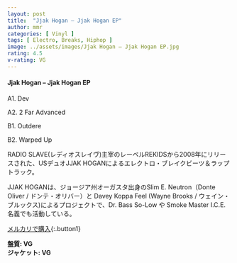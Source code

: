 ```yaml
---
layout: post
title:  "Jjak Hogan – Jjak Hogan EP"
author: mmr
categories: [ Vinyl ]
tags: [ Electro, Breaks, Hiphop ]
image: ../assets/images/Jjak Hogan – Jjak Hogan EP.jpg
rating: 4.5
v-rating: VG
---
```


#### Jjak Hogan – Jjak Hogan EP

A1. Dev

A2. 2 Far Advanced

B1. Outdere

B2. Warped Up

RADIO SLAVE(レディオスレイヴ)主宰のレーベルREKIDSから2008年にリリースされた、USデュオJJAK HOGANによるエレクトロ・ブレイクビーツ＆ラップトラック。

JJAK HOGANは、ジョージア州オーガスタ出身のSlim E. Neutron（Donte Oliver / ドンテ・オリバー）と Davey Koppa Feel (Wayne Brooks / ウェイン・ブルックス)によるプロジェクトで、Dr. Bass So-Low や Smoke Master I.C.E. 名義でも活動している。

[メルカリで購入](https://jp.mercari.com/item/m92570158197?afid=6142608987){:.button1}

<div class="mt-4 mb-4 d-flex align-items-center">
<strong class="mr-1">盤質: VG</strong>
</div>
<div class="mt-4 mb-4 d-flex align-items-center">
<strong class="mr-1">ジャケット: VG</strong>
</div>
